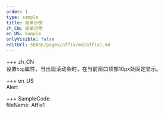 ```yaml
---   
order: 1  
type: sample  
title: 简单示例   
zh_CN: 简单示例   
en_US: Sample
onlyVisible: false
editUrl: $BASE/pages/affix/md/affix1.md
---      
```


+++ zh_CN   
设置<Code>top</Code>属性，当出现滚动条时，在当前窗口顶部10px处固定显示。

+++ en_US   
Alert

+++ SampleCode  
fileName: Affix1
